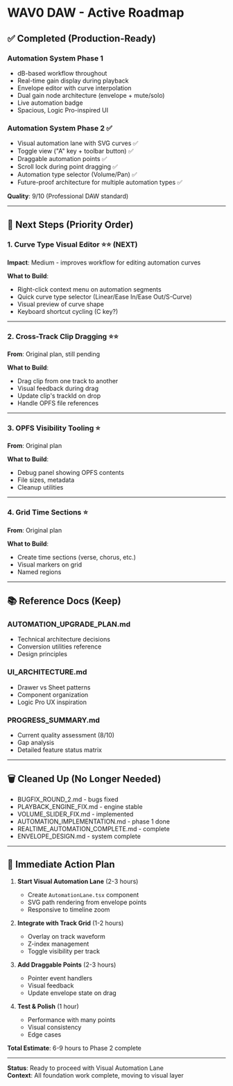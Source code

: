 # WAV0 DAW - Active Roadmap

## ✅ Completed (Production-Ready)

### Automation System Phase 1
- dB-based workflow throughout
- Real-time gain display during playback
- Envelope editor with curve interpolation
- Dual gain node architecture (envelope + mute/solo)
- Live automation badge
- Spacious, Logic Pro-inspired UI

### Automation System Phase 2 ✅
- Visual automation lane with SVG curves ✅
- Toggle view ("A" key + toolbar button) ✅
- Draggable automation points ✅
- Scroll lock during point dragging ✅
- Automation type selector (Volume/Pan) ✅
- Future-proof architecture for multiple automation types ✅

**Quality**: 9/10 (Professional DAW standard)

---

## 🎯 Next Steps (Priority Order)

### 1. Curve Type Visual Editor ⭐⭐ (NEXT)
**Impact**: Medium - improves workflow for editing automation curves

**What to Build**:
- Right-click context menu on automation segments
- Quick curve type selector (Linear/Ease In/Ease Out/S-Curve)
- Visual preview of curve shape
- Keyboard shortcut cycling (C key?)

---

### 2. Cross-Track Clip Dragging ⭐⭐
**From**: Original plan, still pending

**What to Build**:
- Drag clip from one track to another
- Visual feedback during drag
- Update clip's trackId on drop
- Handle OPFS file references

---

### 3. OPFS Visibility Tooling ⭐
**From**: Original plan

**What to Build**:
- Debug panel showing OPFS contents
- File sizes, metadata
- Cleanup utilities

---

### 4. Grid Time Sections ⭐
**From**: Original plan

**What to Build**:
- Create time sections (verse, chorus, etc.)
- Visual markers on grid
- Named regions

---

## 📚 Reference Docs (Keep)

### AUTOMATION_UPGRADE_PLAN.md
- Technical architecture decisions
- Conversion utilities reference
- Design principles

### UI_ARCHITECTURE.md
- Drawer vs Sheet patterns
- Component organization
- Logic Pro UX inspiration

### PROGRESS_SUMMARY.md
- Current quality assessment (8/10)
- Gap analysis
- Detailed feature status matrix

---

## 🗑️ Cleaned Up (No Longer Needed)
- BUGFIX_ROUND_2.md - bugs fixed
- PLAYBACK_ENGINE_FIX.md - engine stable
- VOLUME_SLIDER_FIX.md - implemented
- AUTOMATION_IMPLEMENTATION.md - phase 1 done
- REALTIME_AUTOMATION_COMPLETE.md - complete
- ENVELOPE_DESIGN.md - system complete

---

## 🚀 Immediate Action Plan

1. **Start Visual Automation Lane** (2-3 hours)
   - Create `AutomationLane.tsx` component
   - SVG path rendering from envelope points
   - Responsive to timeline zoom

2. **Integrate with Track Grid** (1-2 hours)
   - Overlay on track waveform
   - Z-index management
   - Toggle visibility per track

3. **Add Draggable Points** (2-3 hours)
   - Pointer event handlers
   - Visual feedback
   - Update envelope state on drag

4. **Test & Polish** (1 hour)
   - Performance with many points
   - Visual consistency
   - Edge cases

**Total Estimate**: 6-9 hours to Phase 2 complete

---

**Status**: Ready to proceed with Visual Automation Lane  
**Context**: All foundation work complete, moving to visual layer

